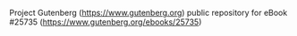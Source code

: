 Project Gutenberg (https://www.gutenberg.org) public repository for eBook #25735 (https://www.gutenberg.org/ebooks/25735)
